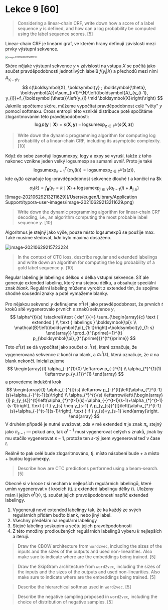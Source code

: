# Lekce 9 [60]

> Considering a linear-chain CRF, write down how a score of a label sequence $y$ is defined, and how can a log probability be computed using the label sequence scores. [5]

Linear-chain CRF je lineární graf, ve kterém hrany definují závislosti mezi prvky výstupní sekvence.

<img src="/Users/eugen/Documents/deep-learning-notes/images/crf.png" alt="image-20210629205015731" style="zoom:50%;" />

Skóre nějaké výstupní sekvence $y$ v závislosti na vstupu $X$ se počítá jako součet pravděpodobnosti jednotlivých labelů $f(y_i | X)$ a přechodů mezi nimi $A_{y_{i-1} y_i}$.
$$
s(\boldsymbol{X}, \boldsymbol{y} ; \boldsymbol{\theta}, \boldsymbol{A})=\sum_{i=1}^{N}\left(\boldsymbol{A}_{y_{i-1}, y_{i}}+f_{\boldsymbol{\theta}}\left(y_{i} \mid \boldsymbol{X}\right)\right)
$$
Jakmile spočteme skóre, můžeme vypočítat pravděpodobnost celé "věty" $y$ pomocí softmaxu. Cross entropii této vzniklé distribuce poté spočítáme zlogaritmováním této pravděpodobnosti:
$$
\log p(\boldsymbol{y} \mid \boldsymbol{X})=s(\boldsymbol{X}, \boldsymbol{y})-\operatorname{logsumexp}_{\boldsymbol{z} \in Y^{N}}(s(\boldsymbol{X}, \boldsymbol{z}))
$$

> Write down the dynamic programming algorithm for computing log probability of a linear-chain CRF, including its asymptotic complexity. [10]

Když do sebe zanořuji logsumexpy, logy a expy se vyruší, takže z toho nakonec vznikne jeden velký logsumexp se sumami uvniř. Proto je také
$$
\operatorname{logsumexp}_{k=1}^{Y}\left(\alpha_{N}(k)\right) = \operatorname{logsumexp}_{z \in Y^N}(s(z)),
$$
kde $\alpha_t(k)$ označuje log-pravděpodobnost sekvence dlouhé $t$ a končící na $k
$$
\alpha_{t}(k)=f_{\boldsymbol{\theta}}\left(y_{t}=k \mid \boldsymbol{X}\right)+\operatorname{logsumexp}_{j \in Y}\left(\alpha_{t-1}(j)+\boldsymbol{A}_{j, k}\right)
$$
![image-20210629213211629](/Users/eugen/Library/Application Support/typora-user-images/image-20210629213211629.png)

> Write down the dynamic programming algorithm for linear-chain CRF decoding, i.e., an algorithm computing the most probable label sequence $y$. [10]

Algoritmus je stejný jako výše, pouze místo logsumexpů se použije max. Také musíme sledovat, _kde_ bylo maxima dosaženo.

![image-20210629215723224](/Users/eugen/Documents/deep-learning-notes/images/crf-decoding.png)

> In the context of CTC loss, describe regular and extended labelings and write down an algorithm for computing the log probability of a gold label sequence $y$. [10]

Regular labeling je labeling s délkou $\leq$ délka vstupní sekvence. Síť ale generuje extended labeling, který má stejnou délku, a obsahuje speciální znak $blank$. Regulární labeling můžeme vyrobit z extended tím, že spojíme shodné sousední znaky a poté vymažeme blanky.

Pro nějakou sekvenci $y$ definujeme $\alpha^t(s)$ jako pravděpodobnost, že prvních $t$ kroků sítě vygenerovalo prvních $s$ znaků sekvence $y$,
$$
\alpha^{t}(s) \stackrel{\text { def }}{=} \sum_{\begin{array}{c}
\text { extended } \\
\text { labelings } \boldsymbol{\pi}: \\
\mathcal{B}\left(\boldsymbol{\pi}_{1: t}\right)=\boldsymbol{y}_{1: s}
\end{array}} \prod_{t^{\prime}=1}^{t} p_{\boldsymbol{\pi}_{t^{\prime}}}^{t^{\prime}}
$$
Toto $\alpha^t(s)$ se dá vypočítat jako součet $\alpha^t_-(s)$, které označuje, že vygenerovaná sekvence $\pi$ končí na blank, a $\alpha^t_*(s)$, která označuje, že $\pi$ na blank nekončí. Inicializujeme
$$
\begin{array}{l}
\alpha_{-}^{1}(0) \leftarrow p_{-}^{1} \\
\alpha_{*}^{1}(1) \leftarrow p_{y_{1}}^{1}
\end{array}
$$
a provedeme indukční krok
$$
\begin{array}{l}
\alpha_{-}^{t}(s) \leftarrow p_{-}^{t}\left(\alpha_{*}^{t-1}(s)+\alpha_{-}^{t-1}(s)\right) \\
\alpha_{*}^{t}(s) \leftarrow\left\{\begin{array}{l}
p_{y_{s}}^{t}\left(\alpha_{*}^{t-1}(s)+\alpha_{-}^{t-1}(s-1)+\alpha_{*}^{t-1}(s-1)\right), \text { if } y_{s} \neq y_{s-1} \\
p_{y_{s}}^{t}\left(\alpha_{*}^{t-1}(s)+\alpha_{-}^{t-1}(s-1)\right), \text { if } y_{s}=y_{s-1}
\end{array}\right.
\end{array}
$$
V druhém případě je nutné uvažovat, zda v mé extended $\pi$ je znak $\pi_s$ stejný jako $\pi_{s-1}$ — pokud ano, tak $\alpha^{t-1}$ musí vygenerovat celých $s$ znaků, jinak by mu stačilo vygenerovat $s-1$, protože ten $s$-tý jsem vygeneroval teď v čase $t$.

Reálně to pak celé bude zlogaritmováno, tj. místo násobení bude $+$ a místo $+$ budou logsumexpy.

> Describe how are CTC predictions performed using a beam-search. [5]

 Obecně si v kroce $t$ si nechám $k$ nejlepších regulárních labelingů, které umím vygenerovat v $t$ krocích (tj. z extended labelingu délky $t$). Uloženy mám i jejich $\alpha^t(y)$, tj. součet jejich pravděpodobností napříč extended labelingy.

1. Vygeneruji nové extended labelingy tak, že ka každý ze svých regulárních přidám buďto blank, nebo jiný label.
2. Všechny předělám na regulární labelingy
3. Stejné labeling seskupím a sečtu jejich pravděpodobnosti
4. Z této množiny prodloužených regulárních labelingů vyberu $k$ nejlepších a iteruji.

> Draw the CBOW architecture from `word2vec`, including the sizes of the inputs and the sizes of the outputs and used non-linearities. Also make sure to indicate where are the embeddings being trained. [5]

> Draw the SkipGram architecture from `word2vec`, including the sizes of the inputs and the sizes of the outputs and used non-linearities. Also make sure to indicate where are the embeddings being trained. [5]

> Describe the hierarchical softmax used in `word2vec`. [5]

> Describe the negative sampling proposed in `word2vec`, including the choice of distribution of negative samples. [5]